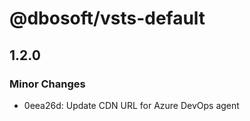 # @dbosoft/vsts-default

## 1.2.0

### Minor Changes

- 0eea26d: Update CDN URL for Azure DevOps agent
